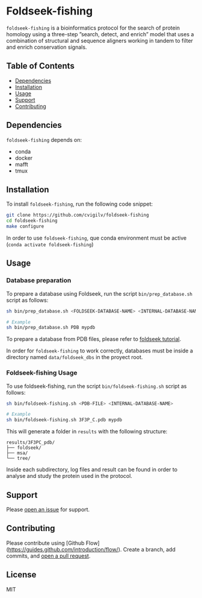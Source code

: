 # Foldseek-fishing

`foldseek-fishing` is a bioinformatics protocol for the search of protein homology using a three-step ”search, detect, and enrich” model that uses a combination of structural and sequence aligners working in tandem to filter and enrich conservation signals.

## Table of Contents

- [Dependencies](#dependencies)
- [Installation](#installation)
- [Usage](#usage)
- [Support](#support)
- [Contributing](#contributing)

## Dependencies

`foldseek-fishing` depends on:
- conda
- docker
- mafft
- tmux

## Installation

To install `foldseek-fishing`, run the following code snippet:
```sh
git clone https://github.com/cvigilv/foldseek-fishing
cd foldseek-fishing
make configure
```
In order to use `foldseek-fishing`, que conda environment must be active (`conda activate foldseek-fishing`)

## Usage
### Database preparation

To prepare a database using Foldseek, run the script `bin/prep_database.sh` script as follows:

```sh
sh bin/prep_database.sh <FOLDSEEK-DATABASE-NAME> <INTERNAL-DATABASE-NAME>

# Example
sh bin/prep_database.sh PDB mypdb
```

To prepare a database from PDB files, please refer to [foldseek tutorial](https://github.com/steineggerlab/foldseek#databases).

In order for `foldseek-fishing` to work correctly, databases must be inside a directory named `data/foldseek_dbs` in the proyect root.

### Foldseek-fishing Usage

To use foldseek-fishing, run the script `bin/foldseek-fishing.sh` script as follows:
```sh
sh bin/foldseek-fishing.sh <PDB-FILE> <INTERNAL-DATABASE-NAME>

# Example
sh bin/foldseek-fishing.sh 3F3P_C.pdb mypdb
```

This will generate a folder in `results` with the following structure:
```
results/3F3PC_pdb/
├── foldseek/
├── msa/
└── tree/
```

Inside each subdirectory, log files and result can be found in order to analyse and study the protein used in the protocol.

## Support

Please [open an issue](https://github.com/cvigilv/foldseek-fishing/issues/new) for
support.

## Contributing

Please contribute using [Github Flow]
(https://guides.github.com/introduction/flow/). Create a branch, add
commits, and [open a pull request](https://github.com/cvigilv/foldseek-fishing/compare/).

## License

MIT

